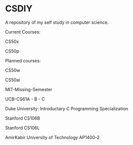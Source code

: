 # CSDIY
A repository of my self study in computer science.

Current Courses: 

CS50x

CS50p

Planned courses:

CS50w

CS50ai

MIT-Missing-Semester

UCB-CS61A - B - C

Duke University: Introductary C Programming Specialization

Stanford CS106B

Stanford CS106L

AmirKabir University of Technology AP1400-2

